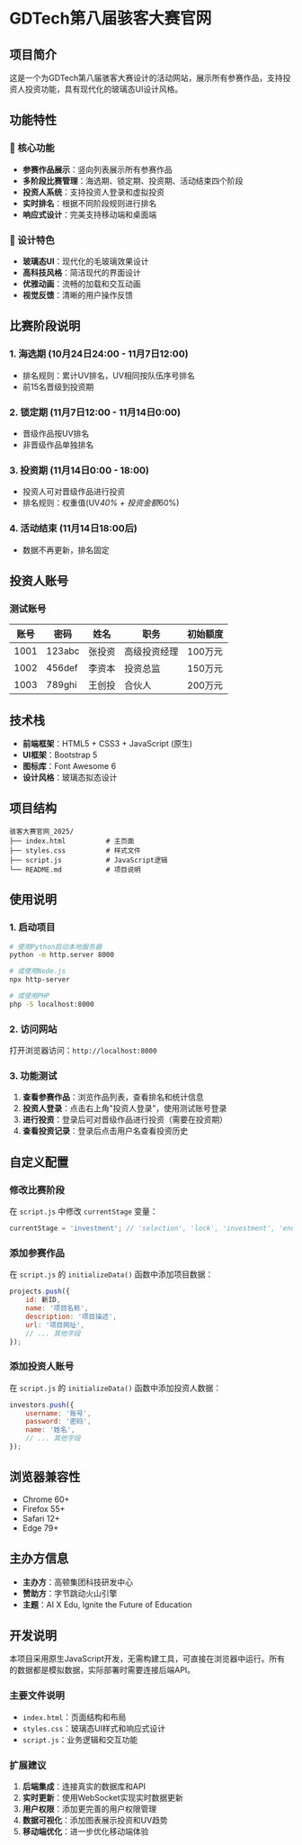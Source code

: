 # GDTech第八届骇客大赛官网

## 项目简介

这是一个为GDTech第八届骇客大赛设计的活动网站，展示所有参赛作品，支持投资人投资功能，具有现代化的玻璃态UI设计风格。

## 功能特性

### 🎯 核心功能
- **参赛作品展示**：竖向列表展示所有参赛作品
- **多阶段比赛管理**：海选期、锁定期、投资期、活动结束四个阶段
- **投资人系统**：支持投资人登录和虚拟投资
- **实时排名**：根据不同阶段规则进行排名
- **响应式设计**：完美支持移动端和桌面端

### 🎨 设计特色
- **玻璃态UI**：现代化的毛玻璃效果设计
- **高科技风格**：简洁现代的界面设计
- **优雅动画**：流畅的加载和交互动画
- **视觉反馈**：清晰的用户操作反馈

## 比赛阶段说明

### 1. 海选期 (10月24日24:00 - 11月7日12:00)
- 排名规则：累计UV排名，UV相同按队伍序号排名
- 前15名晋级到投资期

### 2. 锁定期 (11月7日12:00 - 11月14日0:00)
- 晋级作品按UV排名
- 非晋级作品单独排名

### 3. 投资期 (11月14日0:00 - 18:00)
- 投资人可对晋级作品进行投资
- 排名规则：权重值(UV*40% + 投资金额*60%)

### 4. 活动结束 (11月14日18:00后)
- 数据不再更新，排名固定

## 投资人账号

### 测试账号
| 账号 | 密码 | 姓名 | 职务 | 初始额度 |
|------|------|------|------|----------|
| 1001 | 123abc | 张投资 | 高级投资经理 | 100万元 |
| 1002 | 456def | 李资本 | 投资总监 | 150万元 |
| 1003 | 789ghi | 王创投 | 合伙人 | 200万元 |

## 技术栈

- **前端框架**：HTML5 + CSS3 + JavaScript (原生)
- **UI框架**：Bootstrap 5
- **图标库**：Font Awesome 6
- **设计风格**：玻璃态拟态设计

## 项目结构

```
骇客大赛官网_2025/
├── index.html          # 主页面
├── styles.css          # 样式文件
├── script.js           # JavaScript逻辑
└── README.md           # 项目说明
```

## 使用说明

### 1. 启动项目
```bash
# 使用Python启动本地服务器
python -m http.server 8000

# 或使用Node.js
npx http-server

# 或使用PHP
php -S localhost:8000
```

### 2. 访问网站
打开浏览器访问：`http://localhost:8000`

### 3. 功能测试
1. **查看参赛作品**：浏览作品列表，查看排名和统计信息
2. **投资人登录**：点击右上角"投资人登录"，使用测试账号登录
3. **进行投资**：登录后可对晋级作品进行投资（需要在投资期）
4. **查看投资记录**：登录后点击用户名查看投资历史

## 自定义配置

### 修改比赛阶段
在 `script.js` 中修改 `currentStage` 变量：
```javascript
currentStage = 'investment'; // 'selection', 'lock', 'investment', 'ended'
```

### 添加参赛作品
在 `script.js` 的 `initializeData()` 函数中添加项目数据：
```javascript
projects.push({
    id: 新ID,
    name: '项目名称',
    description: '项目描述',
    url: '项目网址',
    // ... 其他字段
});
```

### 添加投资人账号
在 `script.js` 的 `initializeData()` 函数中添加投资人数据：
```javascript
investors.push({
    username: '账号',
    password: '密码',
    name: '姓名',
    // ... 其他字段
});
```

## 浏览器兼容性

- Chrome 60+
- Firefox 55+
- Safari 12+
- Edge 79+

## 主办方信息

- **主办方**：高顿集团科技研发中心
- **赞助方**：字节跳动火山引擎
- **主题**：AI X Edu, Ignite the Future of Education

## 开发说明

本项目采用原生JavaScript开发，无需构建工具，可直接在浏览器中运行。所有的数据都是模拟数据，实际部署时需要连接后端API。

### 主要文件说明

- `index.html`：页面结构和布局
- `styles.css`：玻璃态UI样式和响应式设计
- `script.js`：业务逻辑和交互功能

### 扩展建议

1. **后端集成**：连接真实的数据库和API
2. **实时更新**：使用WebSocket实现实时数据更新
3. **用户权限**：添加更完善的用户权限管理
4. **数据可视化**：添加图表展示投资和UV趋势
5. **移动端优化**：进一步优化移动端体验